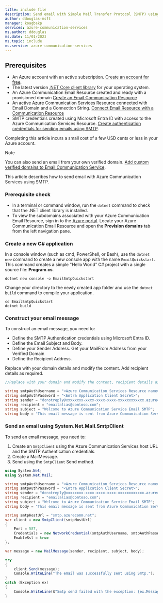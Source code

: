 ```yaml
---
title: include file
description: Send email with Simple Mail Transfer Protocol (SMTP) using .NET SmtpClient
author: ddouglas-msft
manager: koagbakp
services: azure-communication-services
ms.author: ddouglas
ms.date: 11/01/2023
ms.topic: include
ms.service: azure-communication-services
---
```


## Prerequisites

- An Azure account with an active subscription. [Create an account for free](https://azure.microsoft.com/free/?WT.mc_id=A261C142F). 
- The latest version [.NET Core client library](https://dotnet.microsoft.com/download/dotnet-core) for your operating system.
- An Azure Communication Email Resource created and ready with a provisioned domain [Create an Email Communication Resource](../../create-email-communication-resource.md)
- An active Azure Communication Services Resource connected with Email Domain and a Connection String. [Connect Email Resource with a Communication Resource](../../connect-email-communication-resource.md)
- SMTP credentials created using Microsoft Entra ID with access to the Azure Communication Services Resource. [Create authentication credentials for sending emails using SMTP](../smtp-authentication.md).

Completing this article incurs a small cost of a few USD cents or less in your Azure account.

> [!NOTE]
> You can also send an email from your own verified domain. [Add custom verified domains to Email Communication Service](../../add-azure-managed-domains.md).

This article describes how to send email with Azure Communication Services using SMTP.

### Prerequisite check

- In a terminal or command window, run the `dotnet` command to check that the .NET client library is installed.
- To view the subdomains associated with your Azure Communication Email Resource, sign in to the [Azure portal](https://portal.azure.com/). Locate your Azure Communication Email Resource and open the **Provision domains** tab from the left navigation pane.

### Create a new C# application

In a console window (such as cmd, PowerShell, or Bash), use the `dotnet new` command to create a new console app with the name `EmailQuickstart`. This command creates a simple "Hello World" C# project with a single source file: **Program.cs**.

```console
dotnet new console -o EmailSmtpQuickstart
```

Change your directory to the newly created app folder and use the `dotnet build` command to compile your application.

```console
cd EmailSmtpQuickstart
dotnet build
```

### Construct your email message

To construct an email message, you need to:

- Define the SMTP Authentication credentials using Microsoft Entra ID.
- Define the Email Subject and Body.
- Define your Sender Address. Get your MailFrom Address from your Verified Domain.
- Define the Recipient Address.

Replace with your domain details and modify the content. Add recipient details as required.

```csharp
//Replace with your domain and modify the content, recipient details as required

string smtpAuthUsername = "<Azure Communication Services Resource name>|<Entra Application Id>|<Entra Application Tenant Id>";
string smtpAuthPassword = "<Entra Application Client Secret>";
string sender = "donotreply@xxxxxxxx-xxxx-xxxx-xxxx-xxxxxxxxxxxx.azurecomm.net";
string recipient = "emailalias@contoso.com";
string subject = "Welcome to Azure Communication Service Email SMTP";
string body = "This email message is sent from Azure Communication Service Email using SMTP.";
```

### Send an email using System.Net.Mail.SmtpClient

To send an email message, you need to:

1. Create an `SmtpClient` using the Azure Communication Services host URL and the SMTP Authentication credentials.
1. Create a MailMessage.
1. Send using the `SmtpClient` Send method.

```csharp
using System.Net;
using System.Net.Mail;

string smtpAuthUsername = "<Azure Communication Services Resource name>|<Entra Application Id>|<Entra Application Tenant Id>";
string smtpAuthPassword = "<Entra Application Client Secret>";
string sender = "donotreply@xxxxxxxx-xxxx-xxxx-xxxx-xxxxxxxxxxxx.azurecomm.net";
string recipient = "emailalias@contoso.com";
string subject = "Welcome to Azure Communication Service Email SMTP";
string body = "This email message is sent from Azure Communication Service Email using SMTP.";

string smtpHostUrl = "smtp.azurecomm.net";
var client = new SmtpClient(smtpHostUrl)
{
    Port = 587,
    Credentials = new NetworkCredential(smtpAuthUsername, smtpAuthPassword),
    EnableSsl = true
};

var message = new MailMessage(sender, recipient, subject, body);

try
{
    client.Send(message);
    Console.WriteLine("The email was successfully sent using Smtp.");
}
catch (Exception ex)
{
    Console.WriteLine($"Smtp send failed with the exception: {ex.Message}.");
}
```
